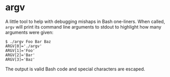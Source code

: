 argv
====

A little tool to help with debugging mishaps in Bash one-liners. When
called, `argv` will print its command line arguments to stdout to
highlight how many arguments were given:

    $ ./argv Foo Bar Baz
    ARGV[0]='./argv'
    ARGV[1]='Foo'
    ARGV[2]='Bar'
    ARGV[3]='Baz'

The output is valid Bash code and special characters are escaped.
